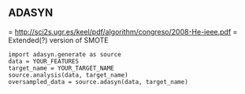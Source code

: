 ## ADASYN
= http://sci2s.ugr.es/keel/pdf/algorithm/congreso/2008-He-ieee.pdf
= Extended(?) version of SMOTE

``` python3
import adasyn.generate as source
data = YOUR_FEATURES
target_name = YOUR_TARGET_NAME
source.analysis(data, target_name)
oversampled_data = source.adasyn(data, target_name)
```